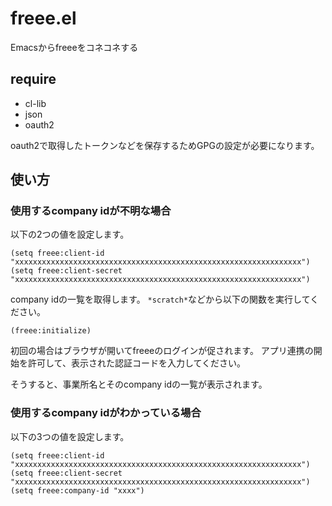 # freee.el
Emacsからfreeeをコネコネする

## require

- cl-lib
- json
- oauth2

oauth2で取得したトークンなどを保存するためGPGの設定が必要になります。


## 使い方

### 使用するcompany idが不明な場合

以下の2つの値を設定します。

```elisp
(setq freee:client-id "xxxxxxxxxxxxxxxxxxxxxxxxxxxxxxxxxxxxxxxxxxxxxxxxxxxxxxxxxxxxxxxx")
(setq freee:client-secret "xxxxxxxxxxxxxxxxxxxxxxxxxxxxxxxxxxxxxxxxxxxxxxxxxxxxxxxxxxxxxxxx")
```

company idの一覧を取得します。
`*scratch*`などから以下の関数を実行してください。

```elisp
(freee:initialize)
```

初回の場合はブラウザが開いてfreeeのログインが促されます。
アプリ連携の開始を許可して、表示された認証コードを入力してください。


そうすると、事業所名とそのcompany idの一覧が表示されます。

### 使用するcompany idがわかっている場合

以下の3つの値を設定します。

```elisp
(setq freee:client-id "xxxxxxxxxxxxxxxxxxxxxxxxxxxxxxxxxxxxxxxxxxxxxxxxxxxxxxxxxxxxxxxx")
(setq freee:client-secret "xxxxxxxxxxxxxxxxxxxxxxxxxxxxxxxxxxxxxxxxxxxxxxxxxxxxxxxxxxxxxxxx")
(setq freee:company-id "xxxx")
```


